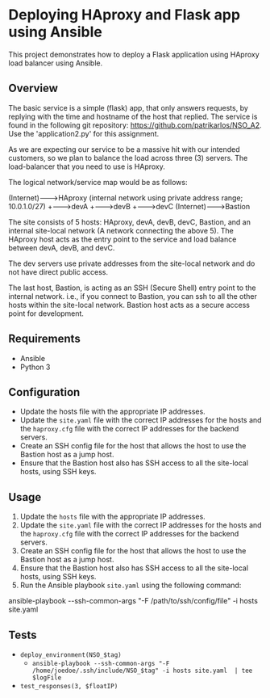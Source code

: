 # Deploying HAproxy and Flask app using Ansible

This project demonstrates how to deploy a Flask application using HAproxy load balancer using Ansible. 

## Overview

The basic service is a simple (flask) app, that only answers requests, by replying with the time and hostname of the host that replied. The service is found in the following git repository: https://github.com/patrikarlos/NSO_A2. Use the 'application2.py' for this assignment.

As we are expecting our service to be a massive hit with our intended customers, so we plan to balance the load across three (3) servers. The load-balancer that you need to use is HAproxy. 

The logical network/service map would be as follows: 

(Internet)--->HAproxy 
             (internal network using private address range; 10.0.1.0/27) 
              +--->devA 
              +--->devB 
              +--->devC 
(Internet)--->Bastion 

The site consists of 5 hosts: HAproxy, devA, devB, devC, Bastion, and an internal site-local network (A network connecting the above 5). The HAproxy host acts as the entry point to the service and load balance between devA, devB, and devC.  

The dev servers use private addresses from the site-local network and do not have direct public access.  

The last host, Bastion, is acting as an SSH (Secure Shell) entry point to the internal network. i.e., if you connect to Bastion, you can ssh to all the other hosts within the site-local network. Bastion host acts as a secure access point for development.  

## Requirements

- Ansible
- Python 3

## Configuration

- Update the hosts file with the appropriate IP addresses.
- Update the `site.yaml` file with the correct IP addresses for the hosts and the `haproxy.cfg` file with the correct IP addresses for the backend servers.
- Create an SSH config file for the host that allows the host to use the Bastion host as a jump host.
- Ensure that the Bastion host also has SSH access to all the site-local hosts, using SSH keys.

## Usage

1. Update the `hosts` file with the appropriate IP addresses.
2. Update the `site.yaml` file with the correct IP addresses for the hosts and the `haproxy.cfg` file with the correct IP addresses for the backend servers.
3. Create an SSH config file for the host that allows the host to use the Bastion host as a jump host.
4. Ensure that the Bastion host also has SSH access to all the site-local hosts, using SSH keys.
5. Run the Ansible playbook `site.yaml` using the following command: 

ansible-playbook --ssh-common-args "-F /path/to/ssh/config/file" -i hosts site.yaml

## Tests

- `deploy_environment(NSO_$tag)` 
    - `ansible-playbook --ssh-common-args "-F /home/joedoe/.ssh/include/NSO_$tag" -i hosts site.yaml  | tee $logFile` 
- `test_responses(3, $floatIP)`



